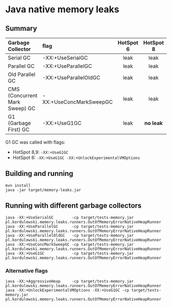 # Java native memory leaks


## Summary
| Garbage Collector              |flag                     | HotSpot 6  | HotSpot 8  | HotSpot 9 | 
|:-------------------------------|:------------------------|:----------:|:----------:|:---------:|
| Serial GC                      | -XX:+UseSerialGC        |    leak    |    leak    |           | 
| Parallel GC                    | -XX:+UseParallelGC      |    leak    |    leak    |           | 
| Old Parallel GC                | -XX:+UseParallelOldGC   |    leak    |    leak    |           | 
| CMS (Concurrent Mark Sweep) GC | -XX:+UseConcMarkSweepGC |    leak    |    leak    |           | 
| G1 (Garbage First) GC          | -XX:+UseG1GC            |    leak    |**no leak** |           | 

G1 GC was called with flags:
* HotSpot 8,9: ```-XX:+UseG1GC```
* HotSpot 6:   ```-XX:+UseG1GC -XX:+UnlockExperimentalVMOptions```


## Building and running
```
mvn install
java -jar target/memory-leaks.jar
```


## Running with different garbage collectors
```
java -XX:+UseSerialGC        -cp target/tests-memory.jar pl.kordulewski.memory.leaks.runners.OutOfMemoryErrorNativeHeapRunner
java -XX:+UseParallelGC      -cp target/tests-memory.jar pl.kordulewski.memory.leaks.runners.OutOfMemoryErrorNativeHeapRunner
java -XX:+UseParallelOldGC   -cp target/tests-memory.jar pl.kordulewski.memory.leaks.runners.OutOfMemoryErrorNativeHeapRunner
java -XX:+UseConcMarkSweepGC -cp target/tests-memory.jar pl.kordulewski.memory.leaks.runners.OutOfMemoryErrorNativeHeapRunner
java -XX:+UseG1GC            -cp target/tests-memory.jar pl.kordulewski.memory.leaks.runners.OutOfMemoryErrorNativeHeapRunner
```


### Alternative flags
```
java -XX:+AggressiveHeap     -cp target/tests-memory.jar pl.kordulewski.memory.leaks.runners.OutOfMemoryErrorNativeHeapRunner
java -XX:+UnlockExperimentalVMOptions -XX:+UseG1GC -cp target/tests-memory.jar pl.kordulewski.memory.leaks.runners.OutOfMemoryErrorNativeHeapRunner
```
